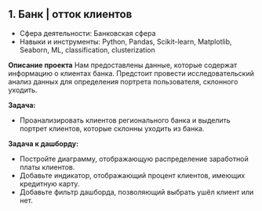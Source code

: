 ## 1. Банк | отток клиентов
- Сфера деятельности: Банковская сфера
- Навыки и инструменты: Python, Pandas, Scikit-learn, Matplotlib, Seaborn, ML, classification, clusterization

**Описание проекта**
Нам предоставлены данные, которые содержат информацию о клиентах банка. Предстоит провести исследовательский анализ данных для определения портрета пользователя, склонного уходить.

**Задача:**
- Проанализировать клиентов регионального банка и выделить портрет клиентов, которые склонны уходить из банка.

**Задача к дашборду:**
- Постройте диаграмму, отображающую распределение заработной платы клиентов.
- Добавьте индикатор, отображающий процент клиентов, имеющих кредитную карту.
- Добавьте фильтр дашборда, позволяющий выбрать ушёл клиент или нет.

